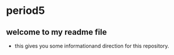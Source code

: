 # period5
## welcome to my readme file
* this gives you some informationand direction for this repository.
